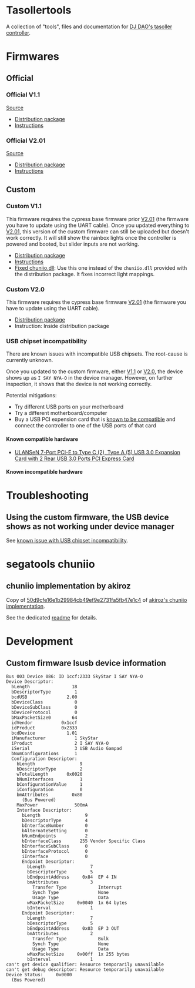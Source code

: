 # Tasollertools

A collection of "tools", files and documentation for
[DJ DAO's tasoller controller](https://www.dj-dao.com/en/tasoller).

# Firmwares

## Official

### Official V1.1

[Source](https://www.dj-dao.com/en/support/10.html)

* [Distribution package](firmware/official-v1.1/TASOLLER_firmware_20210202_V1.1.zip)
* [Instructions](firmware/official-v1.1/instructions.pdf)

### Official V2.01

[Source](https://www.dj-dao.com/cn/11.html)

* [Distribution package](firmware/official-v2.01/TASOLLER_firmware_20210419_V2.01.zip)
* [Instructions](firmware/official-v2.01/instructions.pdf)

## Custom

### Custom V1.1

This firmware requires the cypress base firmware prior [V2.01](#official-v2-01) (the firmware you
have to update using the UART cable). Once you updated everything to [V2.01](#official-v2-01), this
version of the custom firmware can still be uploaded but doesn't work correctly. It will still show
the rainbox lights once the controller is powered and booted, but slider inputs are not working.

* [Distribution package](firmware/custom-v1.1/DAO.zip)
* [Instructions](firmware/custom-v1.1/readme.txt)
* [Fixed chuniio.dll](firmware/custom-v1.1/chuniio-tasoller-fixed.dll): Use this one instead of
the `chuniio.dll` provided with the distribution package. It fixes incorrect light mappings.

### Custom V2.0

This firmware requires the cypress base firmware [V2.01](#official-v2-01) (the firmware you
have to update using the UART cable).

* [Distribution package](firmware/custom-v2.0/TASOLLER_LED_FIRMWARE_V2.zip)
* Instruction: Inside distribution package

### USB chipset incompatibility

There are known issues with incompatible USB chipsets. The root-cause is currently unknown.

Once you updated to the custom firmware, either [V1.1](#custom-v1-1) or [V2.0](#custom-v2-0), the
device shows up as `I SAY NYA-O` in the device manager. However, on further inspection, it shows
that the device is not working correctly.

Potential mitigations:

* Try different USB ports on your motherboard
* Try a different motherboard/computer
* Buy a USB PCI expension card that is [known to be compatible](#known-compatible-hardware) and
connect the controller to one of the USB ports of that card

#### Known compatible hardware

* [ULANSeN 7-Port PCI-E to Type C (2), Type A (5) USB 3.0 Expansion Card with 2 Rear USB 3.0 Ports PCI Express Card](https://www.amazon.com/dp/B08H1WKQWR/ref=cm_sw_r_cp_awdb_imm_KN33ESRZD2T4G1CN8J0Q)

#### Known incompatible hardware

# Troubleshooting

## Using the custom firmware, the USB device shows as not working under device manager

See [known issue with USB chipset incompatibility](#usb-chipset-incompatibility).

# segatools chuniio

## chuniio implementation by akiroz

Copy of
[50d9cfe16e1b29984cb49ef9e2731fa5fb47e1c4](https://dev.s-ul.net/akiroz/chuniio-tasoller/-/commit/50d9cfe16e1b29984cb49ef9e2731fa5fb47e1c4)
of [akiroz's chuniio implementation](https://dev.s-ul.net/akiroz/chuniio-tasoller).

See the dedicated [readme](chuniio-tasoller/README.md) for details.

# Development

## Custom firmware lsusb device information

```text
Bus 003 Device 086: ID 1ccf:2333 SkyStar I SAY NYA-O
Device Descriptor:
  bLength                18
  bDescriptorType         1
  bcdUSB               2.00
  bDeviceClass            0 
  bDeviceSubClass         0 
  bDeviceProtocol         0 
  bMaxPacketSize0        64
  idVendor           0x1ccf 
  idProduct          0x2333 
  bcdDevice            1.01
  iManufacturer           1 SkyStar
  iProduct                2 I SAY NYA-O
  iSerial                 3 USB Audio Gampad
  bNumConfigurations      1
  Configuration Descriptor:
    bLength                 9
    bDescriptorType         2
    wTotalLength       0x0020
    bNumInterfaces          1
    bConfigurationValue     1
    iConfiguration          0 
    bmAttributes         0x80
      (Bus Powered)
    MaxPower              500mA
    Interface Descriptor:
      bLength                 9
      bDescriptorType         4
      bInterfaceNumber        0
      bAlternateSetting       0
      bNumEndpoints           2
      bInterfaceClass       255 Vendor Specific Class
      bInterfaceSubClass      0 
      bInterfaceProtocol      0 
      iInterface              0 
      Endpoint Descriptor:
        bLength                 7
        bDescriptorType         5
        bEndpointAddress     0x84  EP 4 IN
        bmAttributes            3
          Transfer Type            Interrupt
          Synch Type               None
          Usage Type               Data
        wMaxPacketSize     0x0040  1x 64 bytes
        bInterval               1
      Endpoint Descriptor:
        bLength                 7
        bDescriptorType         5
        bEndpointAddress     0x03  EP 3 OUT
        bmAttributes            2
          Transfer Type            Bulk
          Synch Type               None
          Usage Type               Data
        wMaxPacketSize     0x00ff  1x 255 bytes
        bInterval               1
can't get device qualifier: Resource temporarily unavailable
can't get debug descriptor: Resource temporarily unavailable
Device Status:     0x0000
  (Bus Powered)
```